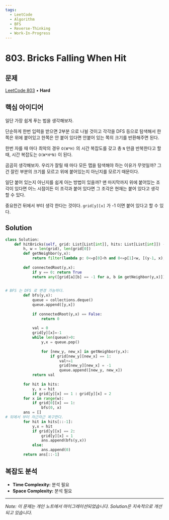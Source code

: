 ```yaml
---
tags:
  - LeetCode
  - Algorithm
  - BFS
  - Reverse-Thinking
  - Work-In-Progress
---
```


# 803. Bricks Falling When Hit

## 문제

[LeetCode 803](https://leetcode.com/problems/bricks-falling-when-hit/) • **Hard**

## 핵심 아이디어

일단 가장 쉽게 푸는 법을 생각해보자.

단순하게 한번 입력을 받으면 2부분 으로 나뉠 것이고 각각을 DFS 등으로 탐색해서 한쪽은 위에 붙어있고 한쪽은 안 붙어 있다면 안붙어 있는 쪽의 크기를 반환해주면 된다.

한번 자를 때 마다 최악의 경우 `O(W*H)` 의 시간 복잡도를 갖고 총 `N` 만큼 반복한다고 할 때, 시간 복잡도는 `O(W*H*N)` 이 된다.

  

  

곰곰히 생각해보자. 우리가 잘릴 때 마다 모든 맵을 탐색해야 하는 이유가 무엇일까? 그건 잘린 부분의 크기를 모르고 위에 붙어있는지 아닌지를 모르기 때문이다.

  

일단 붙어 있는지 아닌지를 쉽게 아는 방법이 있을까? 맨 마지막까지 위에 붙어있는 조각이 있다면 어느 시점이든 이 조각과 붙어 있다면 그 조각은 현재는 붙어 있다고 생각 할 수 있다.

중요한건 뒤에서 부터 생각 한다는 것이다. `grid[y][x]` 가 -1 이면 붙어 있다고 할 수 있다.

## Solution

```python
class Solution:
    def hitBricks(self, grid: List[List[int]], hits: List[List[int]]) -> List[int]:        
        h, w = len(grid), len(grid[0])
        def getNeighbor(y,x):
            return filter(lambda p: 0<=p[0]<h and 0<=p[1]<w, [(y-1, x), (y+1, x), (y, x-1), (y, x+1)])
        
        def connectedRoot(y,x):
            if y == 0: return True
            return any([grid[a][b] == -1 for a, b in getNeighbor(y,x)])
        

# BFS 는 DFS 로 변경 가능하다. 
        def bfs(y,x):
            queue = collections.deque()
            queue.append([y,x])
            
            if connectedRoot(y,x) == False:
                return 0
            
            val = 0
            grid[y][x]=-1
            while len(queue)>0:
                y,x = queue.pop()
                
                for [new_y, new_x] in getNeighbor(y,x):
                    if grid[new_y][new_x] == 1:
                        val+=1
                        grid[new_y][new_x] = -1
                        queue.append([new_y, new_x])
            return val
            
        for hit in hits:
            y, x = hit
            if grid[y][x] == 1 : grid[y][x] = 2 
        for x in range(w):
            if grid[0][x] == 1:
                bfs(0, x)
        ans = []
# 뒤에서 부터 차근차근 복구한다.
        for hit in hits[::-1]:
            y,x = hit
            if grid[y][x] == 2:
                grid[y][x] = 1
                ans.append(bfs(y,x))
            else:
                ans.append(0)
        return ans[::-1]
```

## 복잡도 분석

- **Time Complexity:** 분석 필요
- **Space Complexity:** 분석 필요


---

*Note: 이 문제는 개인 노트에서 마이그레이션되었습니다. Solution은 지속적으로 개선되고 있습니다.*
